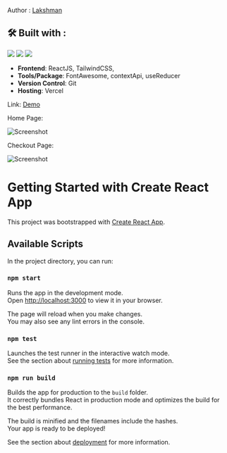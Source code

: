 Author : [Lakshman](lakshmanram2259@gmail.com)

## 🛠️ Built with :
<img src="https://img.shields.io/badge/react%20-%23333.svg?&style=for-the-badge&logo=react&logoColor=%2361DAFB"/> <img src="https://img.shields.io/badge/tailwindcss%20-%2306B6D4.svg?&style=for-the-badge&logo=tailwindcss&logoColor=white"/>  <img src="https://img.shields.io/badge/vercel%20-%23333.svg?&style=for-the-badge&logo=vercel&logoColor=white"/> 
- **Frontend**: ReactJS, TailwindCSS,
- **Tools/Package**: FontAwesome, contextApi, useReducer
- **Version Control**: Git
- **Hosting**: Vercel

Link: [Demo](https://intern-ecomm.vercel.app)

Home Page:

![Screenshot](https://i.postimg.cc/4NKYYkDq/Screenshot-101.png)

Checkout Page:

![Screenshot](https://i.postimg.cc/kgKDyNXy/Screenshot-102.png)

# Getting Started with Create React App

This project was bootstrapped with [Create React App](https://github.com/facebook/create-react-app).

## Available Scripts

In the project directory, you can run:

### `npm start`

Runs the app in the development mode.\
Open [http://localhost:3000](http://localhost:3000) to view it in your browser.

The page will reload when you make changes.\
You may also see any lint errors in the console.

### `npm test`

Launches the test runner in the interactive watch mode.\
See the section about [running tests](https://facebook.github.io/create-react-app/docs/running-tests) for more information.

### `npm run build`

Builds the app for production to the `build` folder.\
It correctly bundles React in production mode and optimizes the build for the best performance.

The build is minified and the filenames include the hashes.\
Your app is ready to be deployed!

See the section about [deployment](https://facebook.github.io/create-react-app/docs/deployment) for more information.
